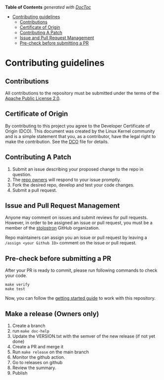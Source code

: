 [comment]: # ( Copyright Red Hat )

[comment]: # ( Copyright Red Hat )

<!-- START doctoc generated TOC please keep comment here to allow auto update -->
<!-- DON'T EDIT THIS SECTION, INSTEAD RE-RUN doctoc TO UPDATE -->
**Table of Contents**  *generated with [DocToc](https://github.com/thlorenz/doctoc)*

- [Contributing guidelines](#contributing-guidelines)
    - [Contributions](#contributions)
    - [Certificate of Origin](#certificate-of-origin)
    - [Contributing A Patch](#contributing-a-patch)
    - [Issue and Pull Request Management](#issue-and-pull-request-management)
    - [Pre-check before submitting a PR](#pre-check-before-submitting-a-pr)

<!-- END doctoc generated TOC please keep comment here to allow auto update -->

# Contributing guidelines

## Contributions

All contributions to the repository must be submitted under the terms of the [Apache Public License 2.0](https://www.apache.org/licenses/LICENSE-2.0).

## Certificate of Origin

By contributing to this project you agree to the Developer Certificate of
Origin (DCO). This document was created by the Linux Kernel community and is a
simple statement that you, as a contributor, have the legal right to make the
contribution. See the [DCO](DCO) file for details.

## Contributing A Patch

1. Submit an issue describing your proposed change to the repo in question.
2. The [repo owners](OWNERS) will respond to your issue promptly.
3. Fork the desired repo, develop and test your code changes.
4. Submit a pull request.

## Issue and Pull Request Management

Anyone may comment on issues and submit reviews for pull requests. However, in
order to be assigned an issue or pull request, you must be a member of the
[stolostron](https://github.com/stolostron) GitHub organization.

Repo maintainers can assign you an issue or pull request by leaving a
`/assign <your Github ID>` comment on the issue or pull request.

## Pre-check before submitting a PR

After your PR is ready to commit, please run following commands to check your code.

```shell
make verify
make test
```

Now, you can follow the [getting started guide](./README.md#getting-started) to work with this repository.

## Make a release (Owners only)

1. Create a branch
2. run `make doc-help`
3. Update the VERSION.txt with the semver of the new release (if not yet done)
4. Create a PR and merge it
5. Run `make release` on the main branch
6. Monitor the github action.
7. Go to releases on github
8. Review the summary.
9. Publish
